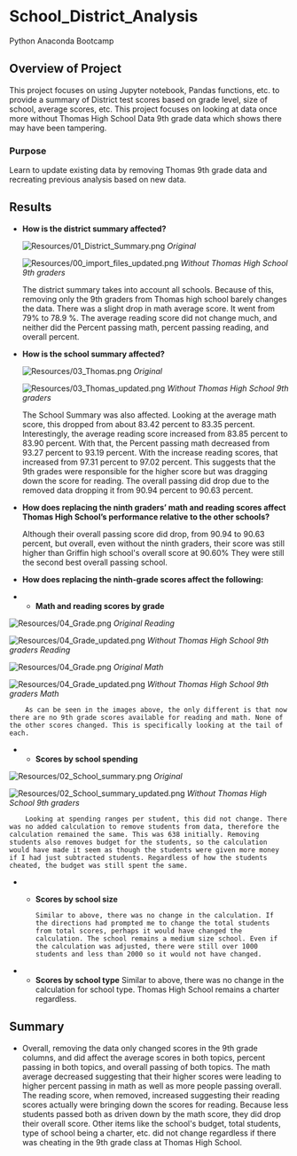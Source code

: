 # School_District_Analysis
Python Anaconda Bootcamp
## Overview of Project
This project focuses on using Jupyter notebook, Pandas functions, etc. to provide a summary of District test scores based on grade level, size of school, average scores, etc. This project focuses on looking at data once more without Thomas High School Data 9th grade data which shows there may have been tampering.
### Purpose
Learn to update existing data by removing Thomas 9th grade data and recreating previous analysis based on new data.

## Results
- **How is the district summary affected?**

    ![Resources/01_District_Summary.png](Resources/01_District_Summary.png) *Original*

    ![Resources/00_import_files_updated.png](Resources/01_District_Summary_updated.png) *Without Thomas High School 9th graders*

    The district summary takes into account all schools. Because of this, removing only the 9th graders from Thomas high school barely changes the data. There was a slight drop in math average score. It went from 79% to 78.9 %. The average reading score did not change much, and neither did the Percent passing math, percent passing reading, and overall percent.

- **How is the school summary affected?**

    ![Resources/03_Thomas.png](Resources/03_Thomas.png) *Original*

    ![Resources/03_Thomas_updated.png](Resources/03_Thomas_updated.png) *Without Thomas High School 9th graders*

    The School Summary was also affected. Looking at the average math score, this dropped from about 83.42 percent to 83.35 percent. Interestingly, the average reading score increased from 83.85 percent to 83.90 percent. With that, the Percent passing math decreased from 93.27 percent to 93.19 percent. With the increase reading scores,  that increased from 97.31 percent to 97.02 percent. This suggests that the 9th grades were responsible for the higher score but was dragging down the score for reading. The overall passing did drop due to the removed data dropping it from 90.94 percent to 90.63 percent.

- **How does replacing the ninth graders’ math and reading scores affect Thomas High School’s performance relative to the other schools?**

    Although their overall passing score did drop, from 90.94 to 90.63 percent, but overall, even without the ninth graders, their score was still higher than Griffin high school's overall score at 90.60% They were still the second best overall passing school.

- **How does replacing the ninth-grade scores affect the following:**
- - **Math and reading scores by grade**

![Resources/04_Grade.png](Resources/04_Grade.png) *Original Reading*

![Resources/04_Grade_updated.png](Resources/04_Grade_updated.png) *Without Thomas High School 9th graders Reading*

![Resources/04_Grade.png](Resources/04_Math.png) *Original Math* 

![Resources/04_Grade_updated.png](Resources/04_Math_updated.png) *Without Thomas High School 9th graders Math*

        As can be seen in the images above, the only different is that now there are no 9th grade scores available for reading and math. None of the other scores changed. This is specifically looking at the tail of each.


- - **Scores by school spending**

![Resources/02_School_summary.png](Resources/02_School_summary.png) *Original*

![Resources/02_School_summary_updated.png](Resources/02_School_summary_updated.png) *Without Thomas High School 9th graders*
        
        Looking at spending ranges per student, this did not change. There was no added calculation to remove students from data, therefore the calculation remained the same. This was 638 initially. Removing students also removes budget for the students, so the calculation would have made it seem as though the students were given more money if I had just subtracted students. Regardless of how the students cheated, the budget was still spent the same.

- - **Scores by school size**

        Similar to above, there was no change in the calculation. If the directions had prompted me to change the total students from total scores, perhaps it would have changed the calculation. The school remains a medium size school. Even if the calculation was adjusted, there were still over 1000 students and less than 2000 so it would not have changed.

- - **Scores by school type**
        Similar to above, there was no change in the calculation for school type. Thomas High School remains a charter regardless.


## Summary
- Overall, removing the data only changed scores in the 9th grade columns, and did affect the average scores in both topics, percent passing in both topics, and overall passing of both topics. The math average decreased suggesting that their higher scores were leading to higher percent passing in math as well as more people passing overall. The reading score, when removed, increased suggesting their reading scores actually were bringing down the scores for reading. Because less students passed both as driven down by the math score, they did drop their overall score. Other items like the school's budget, total students, type of school being a charter, etc. did not change regardless if there was cheating in the 9th grade class at Thomas High School.